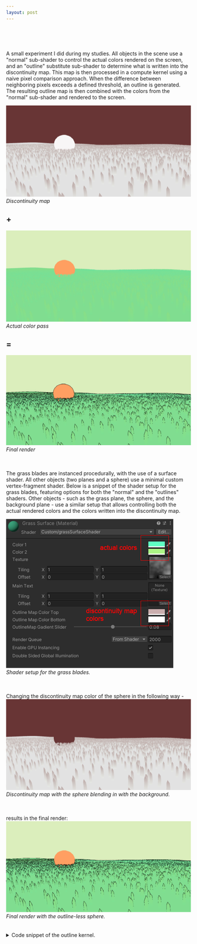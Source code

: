 ```yaml
---
layout: post
---
```


<div style="height: 50px;"></div>

A small experiment I did during my studies. All objects in the scene use a "normal" sub-shader to control the actual colors rendered on the screen, and an "outline" substitute sub-shader to determine what is written into the discontinuity map. This map is then processed in a compute kernel using a naive pixel comparison approach. When the difference between neighboring pixels exceeds a defined threshold, an outline is generated. The resulting outline map is then combined with the colors from the "normal" sub-shader and rendered to the screen.

![Alt text](/assets/images/outlines/discontinuity_map_full.png) 
*Discontinuity map*

## +

![Alt text](/assets/images/outlines/colors_full.png) 
*Actual color pass*

## =

![Alt text](/assets/images/outlines/outlines_full.png) 
*Final render*

<div style="height: 20px;"></div>

The grass blades are instanced procedurally, with the use of a surface shader. All other objects (two planes and a sphere) use a minimal custom vertex-fragment shader. Below is a snippet of the shader setup for the grass blades, featuring options for both the "normal" and the "outlines" shaders. Other objects - such as the grass plane, the sphere, and the background plane - use a similar setup that allows controlling both the actual rendered colors and the colors written into the discontinuity map.

![Alt text](/assets/images/outlines/editor.png) 
*Shader setup for the grass blades.*

<div style="height: 20px;"></div>


Changing the discontinuity map color of the sphere in the following way -
![Alt text](/assets/images/outlines/discontinuity_map_edited.png) 
*Discontinuity map with the sphere blending in with the background.*

<div style="height: 20px;"></div>

results in the final render:
![Alt text](/assets/images/outlines/outlines_edited.png) 
*Final render with the outline-less sphere.*

<div style="height: 20px;"></div>

<details>
<summary>Code snippet of the outline kernel.</summary>
	{% include outline_compute_shader_code.html %}
</details>